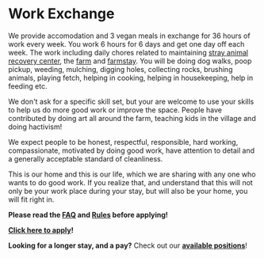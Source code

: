 <!--

Title: Work Exchange

-->

Work Exchange
=========

We provide accomodation and 3 vegan meals in exchange for 36 hours of work every week. You work 6 hours for 6 days and get one day off each week. The work including daily chores related to maintaining [stray animal recovery center](/?p=recovery), the [farm](/?p=farm) and [farmstay](/?p=farmstay). You will be doing dog walks, poop pickup, weeding, mulching, digging holes, collecting rocks, brushing animals, playing fetch, helping in cooking, helping in housekeeping, help in feeding etc.

We don't ask for a specific skill set, but your are welcome to use your skills to help us do more good work or improve the space. People have contributed by doing art all around the farm, teaching kids in the village and doing hactivism!

We expect people to be honest, respectful, responsible, hard working, compassionate, motivated by doing good work, have attention to detail and a generally acceptable standard of cleanliness.

This is our home and this is our life, which we are sharing with any one who wants to do good work. If you realize that, and understand that this will not only be your work place during your stay, but will also be your home, you will fit right in.

**Please read the [FAQ](/?p=faq) and [Rules](/?p=rules) before applying!**

**[Click here to apply](https://goo.gl/9kJYdv)!** 

**Looking for a longer stay, and a pay?** Check out our [**available positions**](/?p=positions)!
